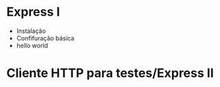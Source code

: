 # Express I 

- Instalação
- Confifuração básica
- hello world

# Cliente HTTP para testes/Express II


